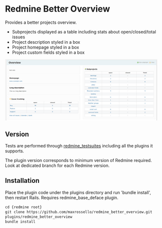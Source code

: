 # Redmine Better Overview

Provides a better projects overview.

* Subprojects displayed as a table including stats about open/closed/total issues
* Project description styled in a box
* Project homepage styled in a box
* Project custom fields styled in a box

![Project Overview](screenshots/ProjectOverview.png)

## Version

Tests are performed through [redmine_testsuites](https://github.com/maxrossello/redmine_testsuites) including all the plugins it supports.

The plugin version corresponds to minimum version of Redmine required. Look at dedicated branch for each Redmine version.

## Installation

Place the plugin code under the plugins directory and run 'bundle install', then restart Rails. 
Requires redmine_base_deface plugin.

    cd {redmine root}
    git clone https://github.com/maxrossello/redmine_better_overview.git plugins/redmine_better_overview
    bundle install
